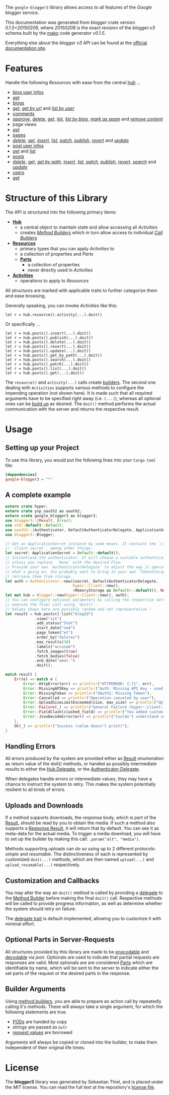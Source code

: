 <!---
DO NOT EDIT !
This file was generated automatically from 'src/mako/api/README.md.mako'
DO NOT EDIT !
-->
The `google-blogger3` library allows access to all features of the *Google blogger* service.

This documentation was generated from *blogger* crate version *0.1.5+20150208*, where *20150208* is the exact revision of the *blogger:v3* schema built by the [mako](http://www.makotemplates.org/) code generator *v0.1.5*.

Everything else about the *blogger* *v3* API can be found at the
[official documentation site](https://developers.google.com/blogger/docs/3.0/getting_started).
# Features

Handle the following *Resources* with ease from the central [hub](http://byron.github.io/google-apis-rs/google_blogger3/struct.Blogger.html) ... 

* [blog user infos](http://byron.github.io/google-apis-rs/google_blogger3/struct.BlogUserInfo.html)
 * [*get*](http://byron.github.io/google-apis-rs/google_blogger3/struct.BlogUserInfoGetCall.html)
* [blogs](http://byron.github.io/google-apis-rs/google_blogger3/struct.Blog.html)
 * [*get*](http://byron.github.io/google-apis-rs/google_blogger3/struct.BlogGetCall.html), [*get by url*](http://byron.github.io/google-apis-rs/google_blogger3/struct.BlogGetByUrlCall.html) and [*list by user*](http://byron.github.io/google-apis-rs/google_blogger3/struct.BlogListByUserCall.html)
* [comments](http://byron.github.io/google-apis-rs/google_blogger3/struct.Comment.html)
 * [*approve*](http://byron.github.io/google-apis-rs/google_blogger3/struct.CommentApproveCall.html), [*delete*](http://byron.github.io/google-apis-rs/google_blogger3/struct.CommentDeleteCall.html), [*get*](http://byron.github.io/google-apis-rs/google_blogger3/struct.CommentGetCall.html), [*list*](http://byron.github.io/google-apis-rs/google_blogger3/struct.CommentListCall.html), [*list by blog*](http://byron.github.io/google-apis-rs/google_blogger3/struct.CommentListByBlogCall.html), [*mark as spam*](http://byron.github.io/google-apis-rs/google_blogger3/struct.CommentMarkAsSpamCall.html) and [*remove content*](http://byron.github.io/google-apis-rs/google_blogger3/struct.CommentRemoveContentCall.html)
* page views
 * [*get*](http://byron.github.io/google-apis-rs/google_blogger3/struct.PageViewGetCall.html)
* [pages](http://byron.github.io/google-apis-rs/google_blogger3/struct.Page.html)
 * [*delete*](http://byron.github.io/google-apis-rs/google_blogger3/struct.PageDeleteCall.html), [*get*](http://byron.github.io/google-apis-rs/google_blogger3/struct.PageGetCall.html), [*insert*](http://byron.github.io/google-apis-rs/google_blogger3/struct.PageInsertCall.html), [*list*](http://byron.github.io/google-apis-rs/google_blogger3/struct.PageListCall.html), [*patch*](http://byron.github.io/google-apis-rs/google_blogger3/struct.PagePatchCall.html), [*publish*](http://byron.github.io/google-apis-rs/google_blogger3/struct.PagePublishCall.html), [*revert*](http://byron.github.io/google-apis-rs/google_blogger3/struct.PageRevertCall.html) and [*update*](http://byron.github.io/google-apis-rs/google_blogger3/struct.PageUpdateCall.html)
* [post user infos](http://byron.github.io/google-apis-rs/google_blogger3/struct.PostUserInfo.html)
 * [*get*](http://byron.github.io/google-apis-rs/google_blogger3/struct.PostUserInfoGetCall.html) and [*list*](http://byron.github.io/google-apis-rs/google_blogger3/struct.PostUserInfoListCall.html)
* [posts](http://byron.github.io/google-apis-rs/google_blogger3/struct.Post.html)
 * [*delete*](http://byron.github.io/google-apis-rs/google_blogger3/struct.PostDeleteCall.html), [*get*](http://byron.github.io/google-apis-rs/google_blogger3/struct.PostGetCall.html), [*get by path*](http://byron.github.io/google-apis-rs/google_blogger3/struct.PostGetByPathCall.html), [*insert*](http://byron.github.io/google-apis-rs/google_blogger3/struct.PostInsertCall.html), [*list*](http://byron.github.io/google-apis-rs/google_blogger3/struct.PostListCall.html), [*patch*](http://byron.github.io/google-apis-rs/google_blogger3/struct.PostPatchCall.html), [*publish*](http://byron.github.io/google-apis-rs/google_blogger3/struct.PostPublishCall.html), [*revert*](http://byron.github.io/google-apis-rs/google_blogger3/struct.PostRevertCall.html), [*search*](http://byron.github.io/google-apis-rs/google_blogger3/struct.PostSearchCall.html) and [*update*](http://byron.github.io/google-apis-rs/google_blogger3/struct.PostUpdateCall.html)
* [users](http://byron.github.io/google-apis-rs/google_blogger3/struct.User.html)
 * [*get*](http://byron.github.io/google-apis-rs/google_blogger3/struct.UserGetCall.html)




# Structure of this Library

The API is structured into the following primary items:

* **[Hub](http://byron.github.io/google-apis-rs/google_blogger3/struct.Blogger.html)**
    * a central object to maintain state and allow accessing all *Activities*
    * creates [*Method Builders*](http://byron.github.io/google-apis-rs/google_blogger3/trait.MethodsBuilder.html) which in turn
      allow access to individual [*Call Builders*](http://byron.github.io/google-apis-rs/google_blogger3/trait.CallBuilder.html)
* **[Resources](http://byron.github.io/google-apis-rs/google_blogger3/trait.Resource.html)**
    * primary types that you can apply *Activities* to
    * a collection of properties and *Parts*
    * **[Parts](http://byron.github.io/google-apis-rs/google_blogger3/trait.Part.html)**
        * a collection of properties
        * never directly used in *Activities*
* **[Activities](http://byron.github.io/google-apis-rs/google_blogger3/trait.CallBuilder.html)**
    * operations to apply to *Resources*

All *structures* are marked with applicable traits to further categorize them and ease browsing.

Generally speaking, you can invoke *Activities* like this:

```Rust,ignore
let r = hub.resource().activity(...).doit()
```

Or specifically ...

```ignore
let r = hub.posts().insert(...).doit()
let r = hub.posts().publish(...).doit()
let r = hub.posts().delete(...).doit()
let r = hub.posts().revert(...).doit()
let r = hub.posts().update(...).doit()
let r = hub.posts().get_by_path(...).doit()
let r = hub.posts().search(...).doit()
let r = hub.posts().patch(...).doit()
let r = hub.posts().list(...).doit()
let r = hub.posts().get(...).doit()
```

The `resource()` and `activity(...)` calls create [builders][builder-pattern]. The second one dealing with `Activities` 
supports various methods to configure the impending operation (not shown here). It is made such that all required arguments have to be 
specified right away (i.e. `(...)`), whereas all optional ones can be [build up][builder-pattern] as desired.
The `doit()` method performs the actual communication with the server and returns the respective result.

# Usage

## Setting up your Project

To use this library, you would put the following lines into your `Cargo.toml` file:

```toml
[dependencies]
google-blogger3 = "*"
```

## A complete example

```Rust
extern crate hyper;
extern crate yup_oauth2 as oauth2;
extern crate google_blogger3 as blogger3;
use blogger3::{Result, Error};
use std::default::Default;
use oauth2::{Authenticator, DefaultAuthenticatorDelegate, ApplicationSecret, MemoryStorage};
use blogger3::Blogger;

// Get an ApplicationSecret instance by some means. It contains the `client_id` and 
// `client_secret`, among other things.
let secret: ApplicationSecret = Default::default();
// Instantiate the authenticator. It will choose a suitable authentication flow for you, 
// unless you replace  `None` with the desired Flow.
// Provide your own `AuthenticatorDelegate` to adjust the way it operates and get feedback about 
// what's going on. You probably want to bring in your own `TokenStorage` to persist tokens and
// retrieve them from storage.
let auth = Authenticator::new(&secret, DefaultAuthenticatorDelegate,
                              hyper::Client::new(),
                              <MemoryStorage as Default>::default(), None);
let mut hub = Blogger::new(hyper::Client::new(), auth);
// You can configure optional parameters by calling the respective setters at will, and
// execute the final call using `doit()`.
// Values shown here are possibly random and not representative !
let result = hub.posts().list("blogId")
             .view("sit")
             .add_status("Stet")
             .start_date("sed")
             .page_token("et")
             .order_by("dolores")
             .max_results(38)
             .labels("accusam")
             .fetch_images(true)
             .fetch_bodies(false)
             .end_date("amet.")
             .doit();

match result {
    Err(e) => match e {
        Error::HttpError(err) => println!("HTTPERROR: {:?}", err),
        Error::MissingAPIKey => println!("Auth: Missing API Key - used if there are no scopes"),
        Error::MissingToken => println!("OAuth2: Missing Token"),
        Error::Cancelled => println!("Operation canceled by user"),
        Error::UploadSizeLimitExceeded(size, max_size) => println!("Upload size too big: {} of {}", size, max_size),
        Error::Failure(_) => println!("General Failure (hyper::client::Response doesn't print)"),
        Error::FieldClash(clashed_field) => println!("You added custom parameter which is part of builder: {:?}", clashed_field),
        Error::JsonDecodeError(err) => println!("Couldn't understand server reply - maybe API needs update: {:?}", err),
    },
    Ok(_) => println!("Success (value doesn't print)"),
}

```
## Handling Errors

All errors produced by the system are provided either as [Result](http://byron.github.io/google-apis-rs/google_blogger3/enum.Result.html) enumeration as return value of 
the doit() methods, or handed as possibly intermediate results to either the 
[Hub Delegate](http://byron.github.io/google-apis-rs/google_blogger3/trait.Delegate.html), or the [Authenticator Delegate](http://byron.github.io/google-apis-rs/google_blogger3/../yup-oauth2/trait.AuthenticatorDelegate.html).

When delegates handle errors or intermediate values, they may have a chance to instruct the system to retry. This 
makes the system potentially resilient to all kinds of errors.

## Uploads and Downloads
If a method supports downloads, the response body, which is part of the [Result](http://byron.github.io/google-apis-rs/google_blogger3/enum.Result.html), should be
read by you to obtain the media.
If such a method also supports a [Response Result](http://byron.github.io/google-apis-rs/google_blogger3/trait.ResponseResult.html), it will return that by default.
You can see it as meta-data for the actual media. To trigger a media download, you will have to set up the builder by making
this call: `.param("alt", "media")`.

Methods supporting uploads can do so using up to 2 different protocols: 
*simple* and *resumable*. The distinctiveness of each is represented by customized 
`doit(...)` methods, which are then named `upload(...)` and `upload_resumable(...)` respectively.

## Customization and Callbacks

You may alter the way an `doit()` method is called by providing a [delegate](http://byron.github.io/google-apis-rs/google_blogger3/trait.Delegate.html) to the 
[Method Builder](http://byron.github.io/google-apis-rs/google_blogger3/trait.CallBuilder.html) before making the final `doit()` call. 
Respective methods will be called to provide progress information, as well as determine whether the system should 
retry on failure.

The [delegate trait](http://byron.github.io/google-apis-rs/google_blogger3/trait.Delegate.html) is default-implemented, allowing you to customize it with minimal effort.

## Optional Parts in Server-Requests

All structures provided by this library are made to be [enocodable](http://byron.github.io/google-apis-rs/google_blogger3/trait.RequestValue.html) and 
[decodable](http://byron.github.io/google-apis-rs/google_blogger3/trait.ResponseResult.html) via *json*. Optionals are used to indicate that partial requests are responses 
are valid.
Most optionals are are considered [Parts](http://byron.github.io/google-apis-rs/google_blogger3/trait.Part.html) which are identifiable by name, which will be sent to 
the server to indicate either the set parts of the request or the desired parts in the response.

## Builder Arguments

Using [method builders](http://byron.github.io/google-apis-rs/google_blogger3/trait.CallBuilder.html), you are able to prepare an action call by repeatedly calling it's methods.
These will always take a single argument, for which the following statements are true.

* [PODs][wiki-pod] are handed by copy
* strings are passed as `&str`
* [request values](http://byron.github.io/google-apis-rs/google_blogger3/trait.RequestValue.html) are borrowed

Arguments will always be copied or cloned into the builder, to make them independent of their original life times.

[wiki-pod]: http://en.wikipedia.org/wiki/Plain_old_data_structure
[builder-pattern]: http://en.wikipedia.org/wiki/Builder_pattern
[google-go-api]: https://github.com/google/google-api-go-client

# License
The **blogger3** library was generated by Sebastian Thiel, and is placed 
under the *MIT* license.
You can read the full text at the repository's [license file][repo-license].

[repo-license]: https://github.com/Byron/google-apis-rs/LICENSE.md
